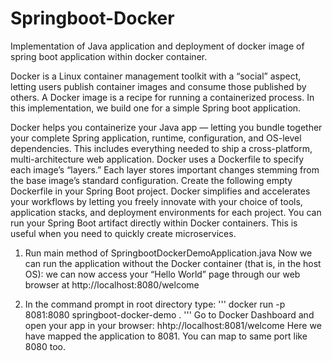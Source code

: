 # Springboot-Docker

Implementation of Java application and deployment of docker image of spring boot application within docker container.

Docker is a Linux container management toolkit with a “social” aspect, letting users publish container images and consume those published by others. A Docker image is a recipe for running a containerized process. In this implementation, we build one for a simple Spring boot application.

Docker helps you containerize your Java app — letting you bundle together your complete Spring application, runtime, configuration, and OS-level dependencies. This includes everything needed to ship a cross-platform, multi-architecture web application.
Docker uses a Dockerfile to specify each image’s “layers.” Each layer stores important changes stemming from the base image’s standard configuration. Create the following empty Dockerfile in your Spring Boot project.
Docker simplifies and accelerates your workflows by letting you freely innovate with your choice of tools, application stacks, and deployment environments for each project. You can run your Spring Boot artifact directly within Docker containers. This is useful when you need to quickly create microservices.


1. Run main method of SpringbootDockerDemoApplication.java
Now we can run the application without the Docker container (that is, in the host OS): we can now access your “Hello World” page through our web browser at http://localhost:8080/welcome

2. In the command prompt in root directory type: 
'''
docker run -p 8081:8080 springboot-docker-demo .
'''
Go to Docker Dashboard and open your app in your browser: hhtp://localhost:8081/welcome
Here we have mapped the application to 8081. You can map to same port like 8080 too.
